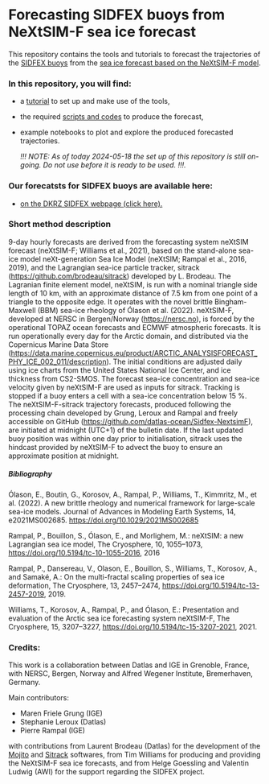 # Forecasting SIDFEX buoys  from NeXtSIM-F sea ice forecast
This repository contains the tools and tutorials  to forecast the  trajectories of the [SIDFEX buoys](https://www.polarprediction.net/key-yopp-activities/sea-ice-prediction-and-verification/sea-ice-drift-forecast-experiment/) from the [sea ice forecast based on the NeXtSIM-F model](https://data.marine.copernicus.eu/product/ARCTIC_ANALYSISFORECAST_PHY_ICE_002_011/description).

### In this repository, you will find:
* a [tutorial](./NOTEBOOKS/HOWTO.md) to set up and make use of the tools,
* the required [scripts and codes](./SRC/) to produce the forecast,
* example notebooks to plot and explore the produced forecasted trajectories.
  
  _!!! NOTE: As of today 2024-05-18 the set up of this repository is still on-going. Do not use before it is ready to be used. !!!._

### Our forecatsts for SIDFEX buoys are available here:
* [on the DKRZ SIDFEX webpage (click here).](https://swiftbrowser.dkrz.de/public/dkrz_0262ea1f00e34439850f3f1d71817205/SIDFEx_processed/igedatlas001/)

### Short method description
9-day hourly forecasts are derived from the forecasting system neXtSIM forecast (neXtSIM-F; Williams et al., 2021), based on the stand-alone sea-ice model neXt-generation Sea Ice Model (neXtSIM; Rampal et al., 2016, 2019), and the Lagrangian sea-ice particle tracker, sitrack (https://github.com/brodeau/sitrack) developed by L. Brodeau. 
The Lagranian finite element model, neXtSIM, is run with a nominal triangle side length of 10 km, with an approximate distance of  7.5 km from one point of a triangle to the opposite edge. It operates with the novel brittle Bingham-Maxwell (BBM) sea-ice rheology of Ólason et al. (2022). neXtSIM-F, developed at NERSC in Bergen/Norway (https://nersc.no), is forced by the operational TOPAZ ocean forecasts and ECMWF atmospheric forecasts. It is run operationally every day for the Arctic domain, and distributed via the Copernicus Marine Data Store (https://data.marine.copernicus.eu/product/ARCTIC_ANALYSISFORECAST_PHY_ICE_002_011/description). The initial conditions are adjusted daily using ice charts from the United States National Ice Center, and ice thickness from CS2-SMOS. The forecast sea-ice concentration and sea-ice velocity given by neXtSIM-F are used as inputs for sitrack. Tracking is stopped if a buoy enters a cell with a sea-ice concentration below 15 %. The neXtSIM-F-sitrack trajectory forecasts, produced following the processing chain developed by Grung, Leroux and Rampal and freely accessible on GitHub (https://github.com/datlas-ocean/Sidfex-NextsimF), are initiated at midnight (UTC+1) of the bulletin date. If the last updated buoy position was within one day prior to initialisation, sitrack uses the hindcast provided by neXtSIM-F to advect the buoy to ensure an approximate position at midnight. 

##### Bibliography

Ólason, E.,  Boutin, G.,  Korosov, A.,  Rampal, P.,  Williams, T.,  Kimmritz, M., et al. (2022).  A new brittle rheology and numerical framework for large-scale sea-ice models. Journal of Advances in Modeling Earth Systems,  14, e2021MS002685. https://doi.org/10.1029/2021MS002685

Rampal, P., Bouillon, S., Ólason, E., and Morlighem, M.: neXtSIM: a new Lagrangian sea ice model, The Cryosphere, 10, 1055–1073, https://doi.org/10.5194/tc-10-1055-2016, 2016

Rampal, P., Dansereau, V., Olason, E., Bouillon, S., Williams, T., Korosov, A., and Samaké, A.: On the multi-fractal scaling properties of sea ice deformation, The Cryosphere, 13, 2457–2474, https://doi.org/10.5194/tc-13-2457-2019, 2019.

Williams, T., Korosov, A., Rampal, P., and Ólason, E.: Presentation and evaluation of the Arctic sea ice forecasting system neXtSIM-F, The Cryosphere, 15, 3207–3227, https://doi.org/10.5194/tc-15-3207-2021, 2021.


### Credits:
This work is a collaboration between Datlas and IGE in Grenoble, France, with NERSC, Bergen, Norway and Alfred Wegener Institute, Bremerhaven, Germany.

Main contributors:
* Maren Friele Grung (IGE)
* Stephanie Leroux (Datlas)
* Pierre Rampal (IGE)

with contributions from Laurent Brodeau (Datlas) for the development of the [Mojito](https://github.com/brodeau/mojito) and [Sitrack](https://github.com/brodeau/sitrack) softwares, from Tim Williams for  producing and providing the NeXtSIM-F sea ice forecasts, and from Helge Goessling and  Valentin Ludwig (AWI) for the support regarding the SIDFEX project.
